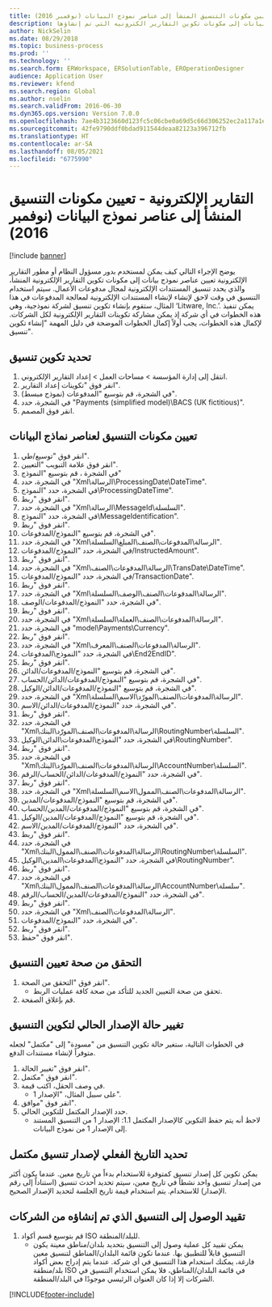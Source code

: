 ```yaml
---
title: التقارير الإلكترونية - تعيين مكونات التنسيق المنشأ إلى عناصر نموذج البيانات (نوفمبر 2016)
description: يصف هذا الموضوع كيفيه تعيين عناصر نموذج البيانات إلى مكونات تكوين التقارير الكترونيه التي تم إنشاؤها (ER).
author: NickSelin
ms.date: 08/29/2018
ms.topic: business-process
ms.prod: ''
ms.technology: ''
ms.search.form: ERWorkspace, ERSolutionTable, EROperationDesigner
audience: Application User
ms.reviewer: kfend
ms.search.region: Global
ms.author: nselin
ms.search.validFrom: 2016-06-30
ms.dyn365.ops.version: Version 7.0.0
ms.openlocfilehash: 7ae4b3123660d123fc5c06cbe0a69d5c66d306252ec2a117a1e6045505022f5a
ms.sourcegitcommit: 42fe9790ddf0bdad911544deaa82123a396712fb
ms.translationtype: HT
ms.contentlocale: ar-SA
ms.lasthandoff: 08/05/2021
ms.locfileid: "6775990"
---
```

# <a name="er-map-components-of-the-created-format-to-data-model-elements-november-2016"></a>التقارير الإلكترونية - تعيين مكونات التنسيق المنشأ إلى عناصر نموذج البيانات (نوفمبر 2016)

[!include [banner](../../includes/banner.md)]

يوضح الإجراء التالي كيف يمكن لمستخدم بدور مسؤول النظام أو مطور التقارير الإلكترونية تعيين عناصر نموذج بيانات إلى مكونات تكوين التقارير الإلكترونية المنشأ، والذي يحدد تنسيق المستندات الإلكترونية لمجال مدفوعات الأعمال‬. سيتم استخدام التنسيق في وقت لاحق لإنشاء لإنشاء المستندات الإلكترونية لمعالجة المدفوعات في هذا المثال، ستقوم بإنشاء تكوين تنسيق لشركة نموذجية، وهي ‘Litware, Inc.’. يمكن تنفيذ هذه الخطوات في أي شركة إذ يمكن مشاركة تكوينات التقارير الإلكترونية لكل الشركات. لإكمال هذه الخطوات، يجب أولاً إكمال الخطوات الموضحة في دليل المهمة "إنشاء تكوين تنسيق‬".


## <a name="select-a-format-configuration"></a>تحديد تكوين تنسيق
1. انتقل إلى إدارة المؤسسة > مساحات العمل‬ > إعداد التقارير الإلكتروني‬.
2. انقر فوق "تكوينات إعداد التقارير‬".
3. في الشجرة، قم بتوسيع "المدفوعات (نموذج مبسط)".
4. في الشجرة، حدد "Payments (simplified model)\BACS (UK fictitious)".
5. انقر فوق المصمم.

## <a name="map-format-components-to-data-model-elements"></a>تعيين مكونات التنسيق لعناصر نماذج البيانات
1. انقر فوق "توسيع/طي".
2. انقر فوق علامة التبويب "التعيين".
3. في الشجرة ، قم بتوسيع "النموذج"
4. في الشجرة، حدد "Xml\الرسالة\ProcessingDate\DateTime".
5. في الشجرة، حدد "النموذج\ProcessingDateTime".
6. انقر فوق "ربط".
7. في الشجرة، حدد "Xml\الرسالة\MessageId\السلسلة".
8. في الشجرة، حدد "النموذج\MessageIdentification".
9. انقر فوق "ربط".
10. في الشجرة، قم بتوسيع "النموذج/المدفوعات".
11. في الشجرة، حدد "Xml\الرسالة\المدفوعات\الصنف\المبلغ\السلسلة".
12. في الشجرة، حدد "النموذج/المدفوعات/InstructedAmount".
13. انقر فوق "ربط".
14. في الشجرة، حدد "Xml\الرسالة\المدفوعات\الصنف\TransDate\DateTime".
15. في الشجرة، حدد "النموذج/المدفوعات/TransactionDate".
16. انقر فوق "ربط".
17. في الشجرة، حدد "Xml\الرسالة\المدفوعات\الصنف\الوصف\السلسلة".
18. في الشجرة، حدد "النموذج/المدفوعات/الوصف".
19. انقر فوق "ربط".
20. في الشجرة، حدد "Xml\الرسالة\المدفوعات\الصنف\العملة\السلسلة".
21. في الشجرة، حدد "model\Payments\Currency".
22. انقر فوق "ربط".
23. في الشجرة، حدد "Xml\الرسالة\المدفوعات\الصنف\المعرف".
24. في الشجرة، حدد "النموذج\المدفوعات\End2EndID".
25. انقر فوق "ربط".
26. في الشجرة، قم بتوسيع "النموذج/المدفوعات/الدائن".
27. في الشجرة، قم بتوسيع "النموذج/المدفوعات/الدائن/الحساب".
28. في الشجرة، قم بتوسيع "النموذج/المدفوعات/الدائن/الوكيل".
29. في الشجرة، حدد "Xml\الرسالة\المدفوعات\الصنف\المورّد\الاسم\السلسلة".
30. في الشجرة، حدد "النموذج/المدفوعات/الدائن/الاسم".
31. انقر فوق "ربط".
32. في الشجرة، حدد "Xml\الرسالة\المدفوعات\الصنف\المورّد\البنك\RoutingNumber\السلسلة".
33. في الشجرة، حدد "النموذج\المدفوعات\الدائن\الوكيل\RoutingNumber".
34. انقر فوق "ربط".
35. في الشجرة، حدد "Xml\الرسالة\المدفوعات\الصنف\المورّد\البنك\AccountNumber\السلسلة".
36. في الشجرة، حدد "النموذج/المدفوعات/الدائن/الحساب/الرقم".
37. انقر فوق "ربط".
38. في الشجرة، حدد "Xml\الرسالة\المدفوعات\الصنف\الممول\الاسم\السلسلة".
39. في الشجرة، قم بتوسيع "النموذج/المدفوعات/المدين".
40. في الشجرة، قم بتوسيع "النموذج/المدفوعات/المدين/الحساب".
41. في الشجرة، قم بتوسيع "النموذج/المدفوعات/المدين/الوكيل".
42. في الشجرة، حدد "النموذج/المدفوعات/المدين/الاسم".
43. انقر فوق "ربط".
44. في الشجرة، حدد "Xml\الرسالة\المدفوعات\الصنف\الممول\البنك\RoutingNumber\السلسلة".
45. في الشجرة، حدد "النموذج\المدفوعات\المدين‬\الوكيل\RoutingNumber".
46. انقر فوق "ربط".
47. في الشجرة، حدد "Xml\الرسالة\المدفوعات\الصنف\الممول\البنك\AccountNumber\سلسلة".
48. في الشجرة، حدد "النموذج/المدفوعات/المدين/الحساب/الرقم".
49. انقر فوق "ربط".
50. في الشجرة، حدد "Xml\الرسالة\المدفوعات\الصنف".
51. في الشجرة، حدد "النموذج/المدفوعات".
52. انقر فوق "ربط".
53. انقر فوق "حفظ".

## <a name="validate-format-mapping"></a>التحقق من صحة تعيين التنسيق
1. انقر فوق "التحقق من الصحة‬".
    * تحقق من صحة التعيين الجديد للتأكد من صحة كافة عمليات الربط‬.  
2. قم بإغلاق الصفحة.

## <a name="change-status-of-the-current-version-of-format-configuration"></a>تغيير حالة الإصدار الحالي لتكوين التنسيق
في الخطوات التالية، ستغير حالة تكوين التنسيق من "مسودة" إلى "مكتمل" لجعله متوفراً لإنشاء مستندات الدفع.  
1. انقر فوق "تغيير الحالة".
2. انقر فوق "مكتمل".
3. في وصف الحقل، اكتب قيمة.
    * على سبيل المثال، "الإصدار 1".  
4. انقر فوق "موافق".
5. حدد الإصدار المكتمل للتكوين الحالي.
    * لاحظ أنه يتم حفظ التكوين كالإصدار المكتمل 1.1: الإصدار 1 من التنسيق المستند إلى الإصدار 1 من نموذج البيانات.  

## <a name="define-effective-date-for-completed-version-of-format"></a>تحديد التاريخ الفعلي لإصدار تنسيق مكتمل
يمكن تكوين كل إصدار تنسيق كمتوفرة للاستخدام بدءاً من تاريخ معين. عندما يكون أكثر من إصدار تنسيق واحد نشطاً في تاريخ معين، سيتم تحديد أحدث تنسيق (استناداً إلى رقم الإصدار) للاستخدام. يتم استخدام قيمة تاريخ الجلسة لتحديد الإصدار الصحيح.  

## <a name="restrict-access-to-created-format-from-companies"></a>تقييد الوصول إلى التنسيق الذي تم إنشاؤه من الشركات
1. قم بتوسيع قسم أكواد ISO للبلد/المنطقة‬.
    * يمكن تقييد كل عملية وصول إلى التنسيق بتحديد بلدان/مناطق معينة يكون التنسيق قابلاً للتطبيق بها. عندما تكون قائمة البلدان/المناطق لتنسيق معين فارغة، يمكنك استخدام هذا التنسيق في أي شركة. عندما يتم إدراج بعض أكواد بلد/منطقة ISO في قائمة البلدان/المناطق، فلا يمكن استخدام التنسيق في الشركات إلا إذا كان العنوان الرئيسي موجودًا في البلد/المنطقة.  



[!INCLUDE[footer-include](../../../../includes/footer-banner.md)]